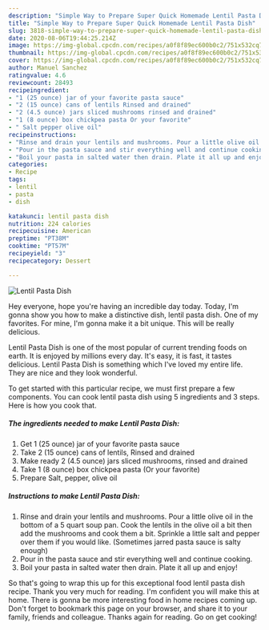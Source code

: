 ```yaml
---
description: "Simple Way to Prepare Super Quick Homemade Lentil Pasta Dish"
title: "Simple Way to Prepare Super Quick Homemade Lentil Pasta Dish"
slug: 3818-simple-way-to-prepare-super-quick-homemade-lentil-pasta-dish
date: 2020-08-06T19:44:25.214Z
image: https://img-global.cpcdn.com/recipes/a0f8f89ec600b0c2/751x532cq70/lentil-pasta-dish-recipe-main-photo.jpg
thumbnail: https://img-global.cpcdn.com/recipes/a0f8f89ec600b0c2/751x532cq70/lentil-pasta-dish-recipe-main-photo.jpg
cover: https://img-global.cpcdn.com/recipes/a0f8f89ec600b0c2/751x532cq70/lentil-pasta-dish-recipe-main-photo.jpg
author: Manuel Sanchez
ratingvalue: 4.6
reviewcount: 28493
recipeingredient:
- "1 (25 ounce) jar of your favorite pasta sauce"
- "2 (15 ounce) cans of lentils Rinsed and drained"
- "2 (4.5 ounce) jars sliced mushrooms rinsed and drained"
- "1 (8 ounce) box chickpea pasta Or your favorite"
- " Salt pepper olive oil"
recipeinstructions:
- "Rinse and drain your lentils and mushrooms. Pour a little olive oil in the bottom of a 5 quart soup pan. Cook the lentils in the olive oil a bit then add the mushrooms and cook them a bit. Sprinkle a little salt and pepper over them if you would like. (Sometimes jarred pasta sauce is salty enough)"
- "Pour in the pasta sauce and stir everything well and continue cooking."
- "Boil your pasta in salted water then drain. Plate it all up and enjoy!"
categories:
- Recipe
tags:
- lentil
- pasta
- dish

katakunci: lentil pasta dish 
nutrition: 224 calories
recipecuisine: American
preptime: "PT38M"
cooktime: "PT57M"
recipeyield: "3"
recipecategory: Dessert

---
```



![Lentil Pasta Dish](https://img-global.cpcdn.com/recipes/a0f8f89ec600b0c2/751x532cq70/lentil-pasta-dish-recipe-main-photo.jpg)

Hey everyone, hope you're having an incredible day today. Today, I'm gonna show you how to make a distinctive dish, lentil pasta dish. One of my favorites. For mine, I'm gonna make it a bit unique. This will be really delicious.

Lentil Pasta Dish is one of the most popular of current trending foods on earth. It is enjoyed by millions every day. It's easy, it is fast, it tastes delicious. Lentil Pasta Dish is something which I've loved my entire life. They are nice and they look wonderful.




To get started with this particular recipe, we must first prepare a few components. You can cook lentil pasta dish using 5 ingredients and 3 steps. Here is how you cook that.

<!--inarticleads1-->

##### The ingredients needed to make Lentil Pasta Dish:

1. Get 1 (25 ounce) jar of your favorite pasta sauce
1. Take 2 (15 ounce) cans of lentils, Rinsed and drained
1. Make ready 2 (4.5 ounce) jars sliced mushrooms, rinsed and drained
1. Take 1 (8 ounce) box chickpea pasta (Or your favorite)
1. Prepare  Salt, pepper, olive oil




<!--inarticleads2-->

##### Instructions to make Lentil Pasta Dish:

1. Rinse and drain your lentils and mushrooms. Pour a little olive oil in the bottom of a 5 quart soup pan. Cook the lentils in the olive oil a bit then add the mushrooms and cook them a bit. Sprinkle a little salt and pepper over them if you would like. (Sometimes jarred pasta sauce is salty enough)
1. Pour in the pasta sauce and stir everything well and continue cooking.
1. Boil your pasta in salted water then drain. Plate it all up and enjoy!




So that's going to wrap this up for this exceptional food lentil pasta dish recipe. Thank you very much for reading. I'm confident you will make this at home. There is gonna be more interesting food in home recipes coming up. Don't forget to bookmark this page on your browser, and share it to your family, friends and colleague. Thanks again for reading. Go on get cooking!
